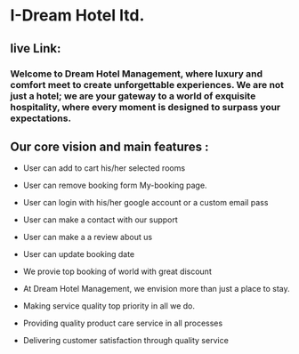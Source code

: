 # I-Dream Hotel ltd.
 ## live Link: 
 
 ### Welcome to Dream Hotel Management, where luxury and comfort meet to create unforgettable experiences. We are not just a hotel; we are your gateway to a world of exquisite hospitality, where every moment is designed to surpass your expectations.


 ## Our core vision and main features :

- User can add to cart his/her selected rooms

- User can remove booking form My-booking page.

- User can login with his/her google account or a custom email pass 

- User can make a contact with our support 

- User can make a a review about us

- User can update  booking date

- We provie top booking of world with great discount

- At Dream Hotel Management, we envision more than just a place to stay.

- Making service quality top priority in all we do. 

- Providing quality product care service in all processes
 
- Delivering customer satisfaction through quality service


